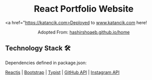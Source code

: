 <!-- PROJECT LOGO -->
<br />
<p align="center">
  <h1 align="center">React Portfolio Website</h1>

<a href="https://katancik.com>Deployed to www.katancik.com here!</a>

  <p align="center">
    Adopted From: 
    <a href="https://hashirshoaeb.github.io/home">hashirshoaeb.github.io/home</a>
    <br />
  </p>
</p>

## Technology Stack 🛠️

Dependencies defined in package.json:

[Reactjs](https://reactjs.org/)
| [Bootstrap](https://getbootstrap.com/)
| [Typist](https://github.com/jstejada/react-typist)
| [GitHub API](https://developer.github.com/v3/repos/)
| [Instagram API](https://www.instagram.com/developer/embedding/)
